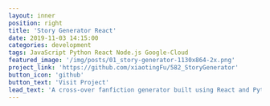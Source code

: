 ```yaml
---
layout: inner
position: right
title: 'Story Generator React'
date: 2019-11-03 14:15:00
categories: development
tags: JavaScript Python React Node.js Google-Cloud
featured_image: '/img/posts/01_story-generator-1130x864-2x.png'
project_link: 'https://github.com/xiaotingFu/582_StoryGenerator'
button_icon: 'github'
button_text: 'Visit Project'
lead_text: 'A cross-over fanfiction generator built using React and Python'
---
```

